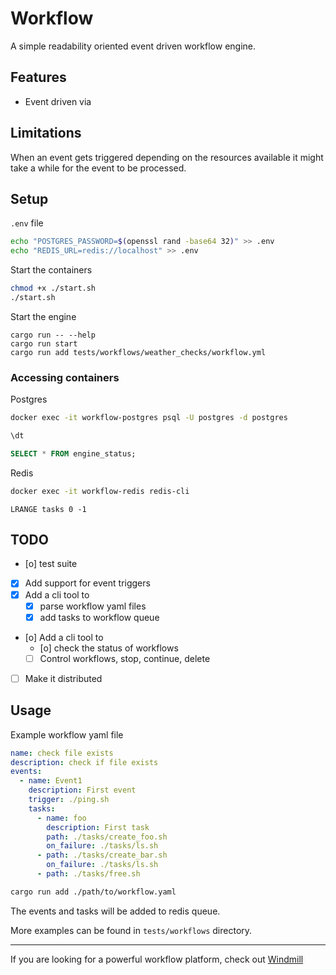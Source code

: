 # Workflow

A simple readability oriented event driven workflow engine.
## Features

- Event driven via  
## Limitations

When an event gets triggered depending on the resources available it might take a while for the event to be processed.

## Setup

`.env` file

```bash
echo "POSTGRES_PASSWORD=$(openssl rand -base64 32)" >> .env
echo "REDIS_URL=redis://localhost" >> .env
```

Start the containers

```bash
chmod +x ./start.sh
./start.sh
```

Start the engine
```
cargo run -- --help
cargo run start
cargo run add tests/workflows/weather_checks/workflow.yml
```

### Accessing containers

Postgres

```bash
docker exec -it workflow-postgres psql -U postgres -d postgres
```

```sql
\dt

SELECT * FROM engine_status;
```

Redis

```bash
docker exec -it workflow-redis redis-cli
```

```redis
LRANGE tasks 0 -1
```

## TODO
- [o] test suite
- [x] Add support for event triggers
- [x] Add a cli tool to 
  - [x] parse workflow yaml files
  - [x] add tasks to workflow queue 
- [o] Add a cli tool to 
  - [o] check the status of workflows
  - [ ] Control workflows, stop, continue, delete
- [ ] Make it distributed


## Usage

Example workflow yaml file

```yaml
name: check file exists
description: check if file exists
events:
  - name: Event1
    description: First event
    trigger: ./ping.sh
    tasks:
      - name: foo
        description: First task
        path: ./tasks/create_foo.sh
        on_failure: ./tasks/ls.sh
      - path: ./tasks/create_bar.sh
        on_failure: ./tasks/ls.sh
      - path: ./tasks/free.sh
```

```bash
cargo run add ./path/to/workflow.yaml
```
The events and tasks will be added to redis queue.

More examples can be found in `tests/workflows` directory.

---

If you are looking for a powerful workflow platform, check out [Windmill](https://github.com/windmill-labs/windmill)